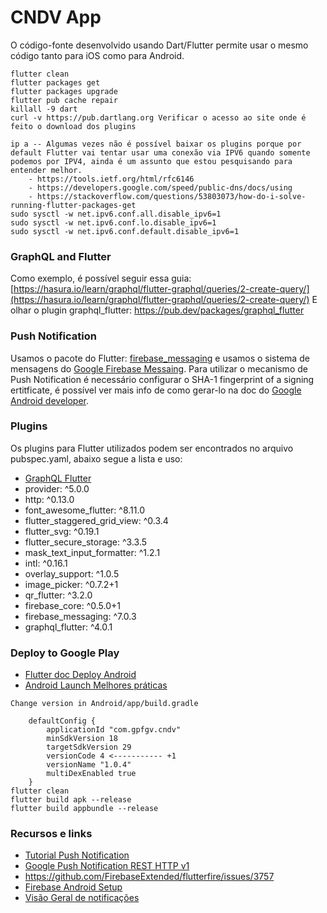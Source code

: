 # CNDV App
O código-fonte desenvolvido usando Dart/Flutter permite usar o mesmo código tanto para iOS como para Android.

```
flutter clean
flutter packages get
flutter packages upgrade
flutter pub cache repair
killall -9 dart
curl -v https://pub.dartlang.org Verificar o acesso ao site onde é feito o download dos plugins

ip a -- Algumas vezes não é possível baixar os plugins porque por default Flutter vai tentar usar uma conexão via IPV6 quando somente podemos por IPV4, ainda é um assunto que estou pesquisando para entender melhor.
    - https://tools.ietf.org/html/rfc6146
    - https://developers.google.com/speed/public-dns/docs/using
    - https://stackoverflow.com/questions/53803073/how-do-i-solve-running-flutter-packages-get
sudo sysctl -w net.ipv6.conf.all.disable_ipv6=1
sudo sysctl -w net.ipv6.conf.lo.disable_ipv6=1
sudo sysctl -w net.ipv6.conf.default.disable_ipv6=1
```

### GraphQL and Flutter
Como exemplo, é possível seguir essa guia: [https://hasura.io/learn/graphql/flutter-graphql/queries/2-create-query/](https://hasura.io/learn/graphql/flutter-graphql/queries/2-create-query/)
E olhar o plugin graphql_flutter: https://pub.dev/packages/graphql_flutter

### Push Notification
Usamos o pacote do Flutter: [firebase_messaging](https://pub.dev/packages/firebase_messaging) e usamos o sistema de mensagens do [Google Firebase Messaing](https://firebase.google.com/docs/cloud-messaging).
Para utilizar o mecanismo de Push Notification é necessário configurar o SHA-1 fingerprint of a signing ertitficate, é possível ver mais info de como gerar-lo na doc do [Google Android developer](https://developers.google.com/android/guides/client-auth).


### Plugins
Os plugins para Flutter utilizados podem ser encontrados no arquivo pubspec.yaml, abaixo segue a lista e uso:

- [GraphQL Flutter](https://pub.dev/packages/graphql_flutter)
- provider: ^5.0.0
- http: ^0.13.0
- font_awesome_flutter: ^8.11.0
- flutter_staggered_grid_view: ^0.3.4
- flutter_svg: ^0.19.1
- flutter_secure_storage: ^3.3.5
- mask_text_input_formatter: ^1.2.1
- intl: ^0.16.1
- overlay_support: ^1.0.5
- image_picker: ^0.7.2+1
- qr_flutter: ^3.2.0
- firebase_core: ^0.5.0+1
- firebase_messaging: ^7.0.3
- graphql_flutter: ^4.0.1

### Deploy to Google Play
- [Flutter doc Deploy Android](https://flutter.dev/docs/deployment/android)
- [Android Launch Melhores práticas](https://developer.android.com/distribute/best-practices/launch)
```
Change version in Android/app/build.gradle

    defaultConfig {
        applicationId "com.gpfgv.cndv"
        minSdkVersion 18
        targetSdkVersion 29
        versionCode 4 <----------- +1
        versionName "1.0.4"
        multiDexEnabled true
    }
flutter clean
flutter build apk --release
flutter build appbundle --release
```
### Recursos e links

- [Tutorial Push Notification](https://blog.logrocket.com/flutter-push-notifications-with-firebase-cloud-messaging/)
- [Google Push Notification REST HTTP v1](https://firebase.google.com/docs/cloud-messaging/migrate-v1#go)
- https://github.com/FirebaseExtended/flutterfire/issues/3757
- [Firebase Android Setup](https://firebase.google.com/docs/android/setup)
- [Visão Geral de notificações](https://developer.android.com/guide/topics/ui/notifiers/notifications?hl=pt#ManageChannels)